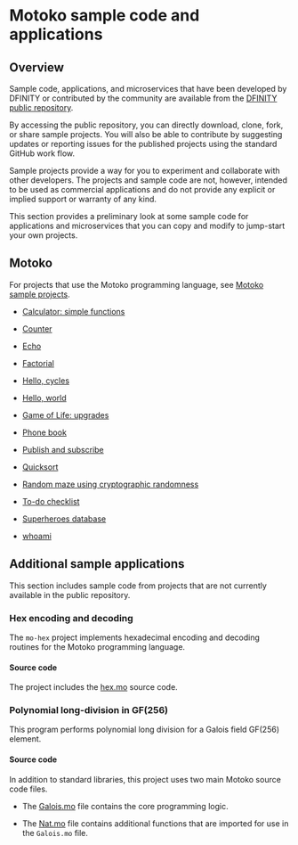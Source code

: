 # Motoko sample code and applications

## Overview
Sample code, applications, and microservices that have been developed by DFINITY or contributed by the community are available from the [DFINITY public repository](https://github.com/dfinity/examples).

By accessing the public repository, you can directly download, clone, fork, or share sample projects. You will also be able to contribute by suggesting updates or reporting issues for the published projects using the standard GitHub work flow.

Sample projects provide a way for you to experiment and collaborate with other developers. The projects and sample code are not, however, intended to be used as commercial applications and do not provide any explicit or implied support or warranty of any kind.

This section provides a preliminary look at some sample code for applications and microservices that you can copy and modify to jump-start your own projects.

## Motoko

For projects that use the Motoko programming language, see [Motoko sample projects](https://github.com/dfinity/examples/tree/master/motoko).

-   [Calculator: simple functions](https://github.com/dfinity/examples/tree/master/motoko/calc)

-   [Counter](https://github.com/dfinity/examples/tree/master/motoko/counter)

-   [Echo](https://github.com/dfinity/examples/tree/master/motoko/echo)

-   [Factorial](https://github.com/dfinity/examples/tree/master/motoko/factorial)

-   [Hello, cycles](https://github.com/dfinity/examples/tree/master/motoko/hello_cycles)

-   [Hello, world](https://github.com/dfinity/examples/tree/master/motoko/hello-world)

-   [Game of Life: upgrades](https://github.com/dfinity/examples/tree/master/motoko/life)

-   [Phone book](https://github.com/dfinity/examples/tree/master/motoko/phone-book)

-   [Publish and subscribe](https://github.com/dfinity/examples/tree/master/motoko/pub-sub)

-   [Quicksort](https://github.com/dfinity/examples/tree/master/motoko/quicksort)

-   [Random maze using cryptographic randomness](https://github.com/dfinity/examples/tree/master/motoko/random_maze)

-   [To-do checklist](https://github.com/dfinity/examples/tree/master/motoko/simple-to-do)

-   [Superheroes database](https://github.com/dfinity/examples/tree/master/motoko/superheroes)

-   [whoami](https://github.com/dfinity/examples/tree/master/motoko/whoami)

## Additional sample applications

This section includes sample code from projects that are not currently available in the public repository.

### Hex encoding and decoding

The `mo-hex` project implements hexadecimal encoding and decoding routines for the Motoko programming language.

#### Source code

The project includes the [hex.mo](./_attachments/hex.mo) source code.

### Polynomial long-division in GF(256)

This program performs polynomial long division for a Galois field GF(256) element.

#### Source code

In addition to standard libraries, this project uses two main Motoko source code files.

- The [Galois.mo](./_attachments/Galois.mo) file contains the core programming logic.

- The [Nat.mo](./_attachments/Nat.mo) file contains additional functions that are imported for use in the `Galois.mo` file.
